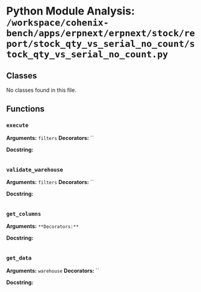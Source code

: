 # Python Module Analysis: `/workspace/cohenix-bench/apps/erpnext/erpnext/stock/report/stock_qty_vs_serial_no_count/stock_qty_vs_serial_no_count.py`

## Classes

No classes found in this file.


## Functions

### `execute`
**Arguments:** `filters`
**Decorators:** ``

**Docstring:**
```

```
### `validate_warehouse`
**Arguments:** `filters`
**Decorators:** ``

**Docstring:**
```

```
### `get_columns`
**Arguments:** ``
**Decorators:** ``

**Docstring:**
```

```
### `get_data`
**Arguments:** `warehouse`
**Decorators:** ``

**Docstring:**
```

```

